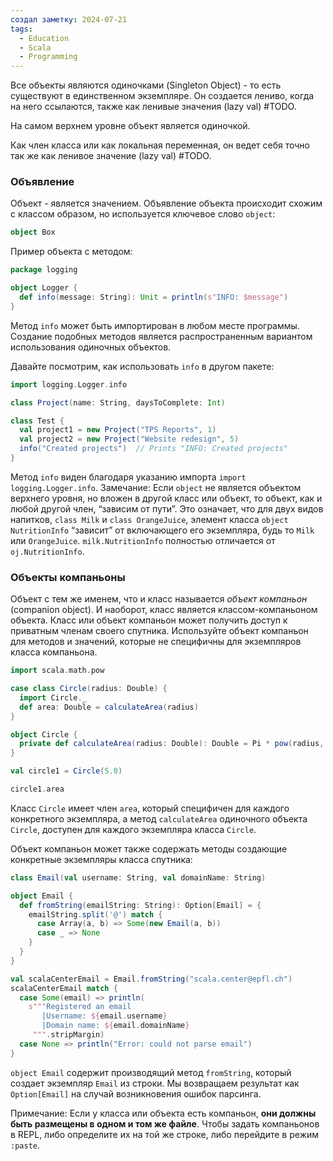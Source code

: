 ```yaml
---
создал заметку: 2024-07-21
tags:
  - Education
  - Scala
  - Programming
---
```

Все объекты являются одиночками (Singleton Object) - то есть существуют в единственном экземпляре. Он создается лениво, когда на него ссылаются, также как ленивые значения (lazy val) #TODO.

На самом верхнем уровне объект является одиночкой.

Как член класса или как локальная переменная, он ведет себя точно так же как ленивое значение (lazy val) #TODO.
### Объявление
Объект - является значением. Объявление объекта происходит схожим с классом образом, но используется ключевое слово `object`:
```scala
object Box
```

Пример объекта с методом:
```scala
package logging

object Logger {
  def info(message: String): Unit = println(s"INFO: $message")
}
```
Метод `info` может быть импортирован в любом месте программы. Создание подобных методов является распространенным вариантом использования одиночных объектов.

Давайте посмотрим, как использовать `info` в другом пакете:
```scala
import logging.Logger.info

class Project(name: String, daysToComplete: Int)

class Test {
  val project1 = new Project("TPS Reports", 1)
  val project2 = new Project("Website redesign", 5)
  info("Created projects")  // Prints "INFO: Created projects"
}
```
Метод `info` виден благодаря указанию импорта `import logging.Logger.info`.
Замечание: Если `object` не является объектом верхнего уровня, но вложен в другой класс или объект, то объект, как и любой другой член, “зависим от пути”. Это означает, что для двух видов напитков, `class Milk` и `class OrangeJuice`, элемент класса `object NutritionInfo` “зависит” от включающего его экземпляра, будь то `Milk` или `OrangeJuice`. `milk.NutritionInfo` полностью отличается от `oj.NutritionInfo`.
### Объекты компаньоны
Объект с тем же именем, что и класс называется _объект компаньон_ (companion object). И наоборот, класс является классом-компаньоном объекта. Класс или объект компаньон может получить доступ к приватным членам своего спутника. Используйте объект компаньон для методов и значений, которые не специфичны для экземпляров класса компаньона.
```scala
import scala.math.pow

case class Circle(radius: Double) {
  import Circle._
  def area: Double = calculateArea(radius)
}

object Circle {
  private def calculateArea(radius: Double): Double = Pi * pow(radius, 2.0)
}

val circle1 = Circle(5.0)

circle1.area
```
Класс `Circle` имеет член `area`, который специфичен для каждого конкретного экземпляра, а метод `calculateArea` одиночного объекта `Circle`, доступен для каждого экземпляра класса `Circle`.

Объект компаньон может также содержать методы создающие конкретные экземпляры класса спутника:
```scala
class Email(val username: String, val domainName: String)

object Email {
  def fromString(emailString: String): Option[Email] = {
    emailString.split('@') match {
      case Array(a, b) => Some(new Email(a, b))
      case _ => None
    }
  }
}

val scalaCenterEmail = Email.fromString("scala.center@epfl.ch")
scalaCenterEmail match {
  case Some(email) => println(
    s"""Registered an email
       |Username: ${email.username}
       |Domain name: ${email.domainName}
     """.stripMargin)
  case None => println("Error: could not parse email")
}
```
`object Email` содержит производящий метод `fromString`, который создает экземпляр `Email` из строки. Мы возвращаем результат как `Option[Email]` на случай возникновения ошибок парсинга.

Примечание: Если у класса или объекта есть компаньон, **они должны быть размещены в одном и том же файле**. Чтобы задать компаньонов в REPL, либо определите их на той же строке, либо перейдите в режим `:paste`.